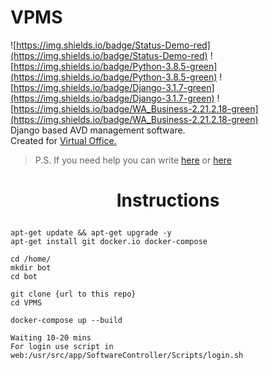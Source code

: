 # VPMS
![https://img.shields.io/badge/Status-Demo-red](https://img.shields.io/badge/Status-Demo-red)
![https://img.shields.io/badge/Python-3.8.5-green](https://img.shields.io/badge/Python-3.8.5-green)
![https://img.shields.io/badge/Django-3.1.7-green](https://img.shields.io/badge/Django-3.1.7-green)
![https://img.shields.io/badge/WA_Business-2.21.2.18-green](https://img.shields.io/badge/WA_Business-2.21.2.18-green)  
Django based AVD management software.  
Created for [Virtual Office.](https://virtualoff.ru)
> P.S. If you need help you can write [here](http://google.com) or [here](https://t.me/true_zed)  

# <p align="center"> **Instructions** </p>  

```
apt-get update && apt-get upgrade -y
apt-get install git docker.io docker-compose

cd /home/
mkdir bot
cd bot

git clone {url to this repo}
cd VPMS

docker-compose up --build

Waiting 10-20 mins
For login use script in web:/usr/src/app/SoftwareController/Scripts/login.sh
```
